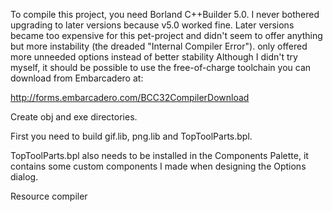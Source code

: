 To compile this project, you need Borland C++Builder 5.0.
I never bothered upgrading to later versions because v5.0 worked fine. 
Later versions became too expensive for this pet-project and didn't seem to offer anything but more instability (the dreaded "Internal Compiler Error").
only offered more unneeded options instead of better stability
Although I didn't try myself, it should be possible to use the free-of-charge toolchain you can download from Embarcadero at:

http://forms.embarcadero.com/BCC32CompilerDownload

Create obj and exe directories.

First you need to build gif.lib, png.lib and TopToolParts.bpl. 

TopToolParts.bpl also needs to be installed in the Components Palette, it contains some custom components I made when designing the Options dialog.

Resource compiler